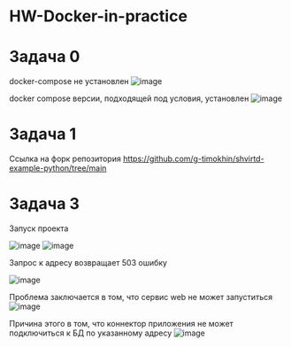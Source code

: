 # HW-Docker-in-practice

# Задача 0

docker-compose не установлен
![image](https://github.com/user-attachments/assets/c9279eaf-51fe-4ff8-899b-fc879db1194d)

docker compose версии, подходящей под условия, установлен
![image](https://github.com/user-attachments/assets/09e193bf-c366-4c7d-9004-94fe8a53c30f)

# Задача 1

Ссылка на форк репозитория https://github.com/g-timokhin/shvirtd-example-python/tree/main

# Задача 3
Запуск проекта

![image](https://github.com/user-attachments/assets/56c38993-b152-4a12-8212-a9052f243094)
![image](https://github.com/user-attachments/assets/128d53db-bf85-4cd8-8c5a-bd8a93457e9b)

Запрос к адресу возвращает 503 ошибку

![image](https://github.com/user-attachments/assets/061d5402-2e35-4aef-ba9b-c944707f7bea)

Проблема заключается в том, что сервис web не может запуститься
![image](https://github.com/user-attachments/assets/c0095698-ac5b-4b12-a310-fc092d0591b5)

Причина этого в том, что коннектор приложения не может подключиться к БД по указанному адресу
![image](https://github.com/user-attachments/assets/b7599164-3a51-4d20-a1f6-b25f378cbaa6)











